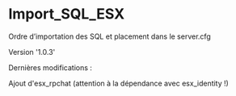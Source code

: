 # Import_SQL_ESX
Ordre d’importation des SQL et placement dans le server.cfg

Version '1.0.3'

Dernières modifications :

Ajout d'esx_rpchat (attention à la dépendance avec esx_identity !)
